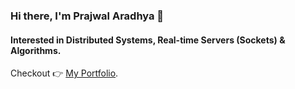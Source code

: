### Hi there, I'm Prajwal Aradhya 👋
#### Interested in Distributed Systems, Real-time Servers (Sockets) & Algorithms.
Checkout 👉 [My Portfolio](https://07prajwal2000.vercel.app/).
